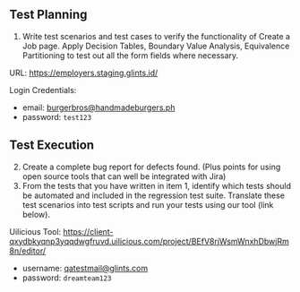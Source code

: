 ## Test Planning


1. Write test scenarios and test cases to verify the functionality of Create a Job page. Apply Decision Tables, Boundary Value Analysis, Equivalence Partitioning to test out all the form fields where necessary. 

URL: https://employers.staging.glints.id/

Login Credentials: 
- email: burgerbros@handmadeburgers.ph
- password: `test123`

## Test Execution 

2. Create a complete bug report for defects found. (Plus points for using open source tools that can well be integrated with Jira)
3. From the tests that you have written in item 1, identify which tests should be automated and included in the regression test suite. Translate these test scenarios into test scripts and run your tests using our tool (link below).

Uilicious Tool: https://client-qxydbkyqnp3yqqdwgfruvd.uilicious.com/project/BEfV8rjWsmWnxhDbwjRm8n/editor/
- username: qatestmail@glints.com
- password: `dreamteam123`
